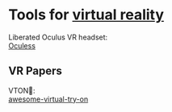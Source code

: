 
# Tools for [virtual reality](https://trendless.tech/vr/)

Liberated Oculus VR headset:  
[Oculess](https://github.com/basti564/Oculess)

## VR Papers

VTON💩:  
[awesome-virtual-try-on](https://github.com/minar09/awesome-virtual-try-on)
